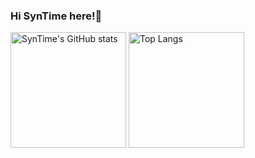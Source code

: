 ### Hi SynTime here!👋

<!--
**SynTime/SynTime** is a ✨ _special_ ✨ repository because its `README.md` (this file) appears on your GitHub profile.

Here are some ideas to get you started:

- 🔭 I’m currently working on ...
- 🌱 I’m currently learning ...
- 👯 I’m looking to collaborate on ...
- 🤔 I’m looking for help with ...
- 💬 Ask me about ...
- 📫 How to reach me: ...
- 😄 Pronouns: ...
- ⚡ Fun fact: ...
-->
 <img src="https://github-readme-stats-one-bice.vercel.app/api?username=SynTime&show_icons=true&include_all_commits=true&role=OWNER,ORGANIZATION_MEMBER" alt="SynTime's GitHub stats" height="185px" /> 
 <img src="https://github-readme-stats-one-bice.vercel.app/api/top-langs/?username=SynTime&layout=compact&langs_count=8&include_all_commits=true&role=OWNER,ORGANIZATION_MEMBER" alt="Top Langs" height="185px" />

